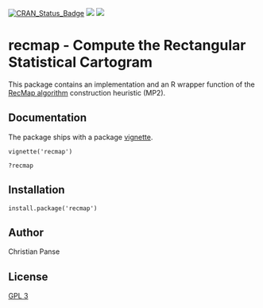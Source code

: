 [![CRAN_Status_Badge](http://www.r-pkg.org/badges/version/recmap)](https://cran.r-project.org/package=recmap)
[![](http://cranlogs.r-pkg.org/badges/recmap)](https://cran.r-project.org/package=recmap)
[![](http://cranlogs.r-pkg.org/badges/grand-total/recmap)](https://cran.r-project.org/package=recmap)


# recmap - Compute the Rectangular Statistical Cartogram

This package contains an implementation and an R wrapper function of the [RecMap algorithm](http://dx.doi.org/10.1109/INFVIS.2004.57) construction heuristic (MP2).

## Documentation

The package ships with a package [vignette](https://cran.r-project.org/web/packages/recmap/vignettes/recmap.html).

```{r}
vignette('recmap')
```

```{r}
?recmap
```

## Installation

```{r}
install.package('recmap')
```

## Author

Christian Panse

## License

[GPL 3](http://www.gnu.org/licenses/gpl-3.0.en.html)
